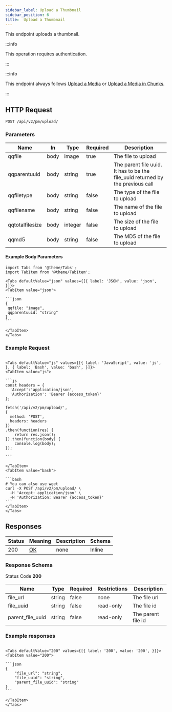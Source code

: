 ```yaml
---
sidebar_label: Upload a Thumbnail
sidebar_position: 6
title:  Upload a Thumbnail
---
```


This endpoint uploads a thumbnail.

:::info

This operation requires authentication.

:::

:::info

This endpoint always follows [Upload a Media](../privatemessage/upload_a_media) or [Upload a Media in Chunks](../privatemessage/upload_a_media_in_chunks).

:::

## HTTP Request

`POST /api/v2/pm/upload/`

### Parameters

|Name|In|Type|Required|Description|
|---|---|---|---|---|
|qqfile|body|image|true|The file to upload|
|qqparentuuid|body|string|true|The parent file uuid. It has to be the file_uuid returned by the previous call|
|qqfiletype|body|string|false|The type of the file to upload|
|qqfilename|body|string|false|The name of the file to upload|
|qqtotalfilesize|body|integer|false|The size of the file to upload|
|qqmd5|body|string|false|The MD5 of the file to upload|

#### Example Body Parameters

````mdx-code-block
import Tabs from '@theme/Tabs';
import TabItem from '@theme/TabItem';

<Tabs defaultValue="json" values={[{ label: 'JSON', value: 'json', }]}>
<TabItem value="json">

```json
{
 qqfile: "image",
 qqparentuuid: "string"
}
```

</TabItem>
</Tabs>
````

### Example Request

````mdx-code-block

<Tabs defaultValue="js" values={[{ label: 'JavaScript', value: 'js', }, { label: 'Bash', value: 'bash', }]}>
<TabItem value="js">

```js
const headers = {
  'Accept':'application/json',
  'Authorization': 'Bearer {access_token}'
};

fetch('/api/v2/pm/upload/',
{
  method: 'POST',
  headers: headers
})
.then(function(res) {
    return res.json();
}).then(function(body) {
    console.log(body);
});

```

</TabItem>
<TabItem value="bash">

```bash
# You can also use wget
curl -X POST /api/v2/pm/upload/ \
  -H 'Accept: application/json' \
  -H 'Authorization: Bearer {access_token}'
```
</TabItem>
</Tabs>
````

## Responses

|Status|Meaning|Description|Schema|
|---|---|---|---|
|200|[OK](https://tools.ietf.org/html/rfc7231#section-6.3.1)|none|Inline|

### Response Schema

Status Code **200**

|Name|Type|Required|Restrictions|Description|
|---|---|---|---|---|
|file_url|string|false|none|The file url|
|file_uuid|string|false|read-only|The file id|
|parent_file_uuid|string|false|read-only|The parent file id|


### Example responses


````mdx-code-block

<Tabs defaultValue="200" values={[{ label: '200', value: '200', }]}>
<TabItem value="200">

```json
{
    "file_url": "string",
    "file_uuid": "string",
    "parent_file_uuid": "string"
}
```

</TabItem>
</Tabs>
````




